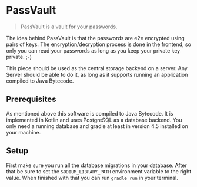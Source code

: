 # PassVault

> PassVault is a vault for your passwords.

The idea behind PassVault is that the passwords are e2e encrypted using pairs of keys.
The encryption/decryption process is done in the frontend, so only you can read your
passwords as long as you keep your private key private. ;-)

This piece should be used as the central storage backend on a server. Any Server should
be able to do it, as long as it supports running an application compiled to Java Bytecode.

## Prerequisites

As mentioned above this software is compiled to Java Bytecode. It is implemented in Kotlin
and uses PostgreSQL as a database backend. You only need a running database and gradle
at least in version 4.5 installed on your machine.

## Setup

First make sure you run all the database migrations in your database. After that be sure to
set the `SODIUM_LIBRARY_PATH` environment variable to the right value. When finished with that
you can run `gradle run` in your terminal.
